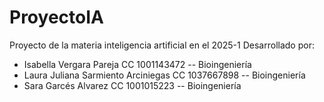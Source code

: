 # ProyectoIA
Proyecto de la materia inteligencia artificial en el 2025-1
Desarrollado por:
- Isabella Vergara Pareja CC 1001143472 -- Bioingeniería
- Laura Juliana Sarmiento Arciniegas CC 1037667898 -- Bioingeniería
- Sara Garcés Alvarez CC 1001015223 -- Bioingeniería
